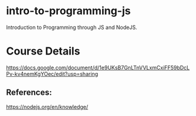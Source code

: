 # intro-to-programming-js
Introduction to Programming through JS and NodeJS.

# Course Details
https://docs.google.com/document/d/1e9UKsB7GnLTnVVLxmCxiFF59bDcLPv-kv4nemKgYOec/edit?usp=sharing

## References:
https://nodejs.org/en/knowledge/